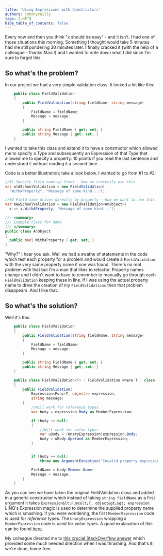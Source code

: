 ```yaml
---
title: 'Using Expressions with Constructors'
authors: johnnyreilly
tags: [.NET]
hide_table_of_contents: false
---
```


Every now and then you think "x should be easy" - and it isn't. I had one of those situations this morning. Something I thought would take 5 minutes had me still pondering 30 minutes later. I finally cracked it (with the help of a colleague - thanks Marc!) and I wanted to note down what I did since I'm sure to forget this.

## So what's the problem?

In our project we had a very simple validation class. It looked a bit like this:

```cs
    public class FieldValidation
    {
        public FieldValidation(string fieldName, string message)
        {
            FieldName = fieldName;
            Message = message;
        }

        public string FieldName { get; set; }
        public string Message { get; set; }
    }
```

I wanted to take this class and extend it to have a constructor which allowed me to specify a Type and subsequently an Expression of that Type that allowed me to specify a property. 10 points if you read the last sentence and understood it without reading it a second time.

Code is a better illustration; take a look below. I wanted to go from #1 to #2:

```cs
//#1 Specify field name up front - how we currently use this
var oldSchoolValidation = new FieldValidation(
  "WithAProperty", "Message of some kind...");

//#2 Field name driven directly by property - how we want to use this
var newSchoolValidation = new FieldValidation<AnObject>(
  x => x.WithAProperty, "Message of some kind...");

/// <summary>
/// Example class for demo
/// </summary>
public class AnObject
{
  public bool WithAProperty { get; set; }
}
```

"Why?" I hear you ask. Well we had a swathe of statements in the code which test each property for a problem and would create a `FieldValidation` with the very same property name if one was found. There's no real problem with that but I'm a man that likes to refactor. Property names change and I didn't want to have to remember to manually go through each `FieldValidation` keeping these in line. If I was using the actual property name to drive the creation of my `FieldValidations` then that problem disappears. And I like that.

## So what's the solution?

Well it's this:

```cs
    public class FieldValidation
    {
        public FieldValidation(string fieldName, string message)
        {
            FieldName = fieldName;
            Message = message;
        }

        public string FieldName { get; set; }
        public string Message { get; set; }
    }

    public class FieldValidation<T> : FieldValidation where T : class
    {
        public FieldValidation(
            Expression<Func<T, object>> expression,
            string message)
        {
            //Will work for reference types
            var body = expression.Body as MemberExpression;

            if (body == null)
            {
                //Will work for value types
                var uBody = (UnaryExpression)expression.Body;
                body = uBody.Operand as MemberExpression;
            }


            if (body == null)
                throw new ArgumentException("Invalid property expression");

            FieldName = body.Member.Name;
            Message = message;
        }
    }
```

As you can see we have taken the original FieldValidation class and added in a generic constructor which instead of taking `string fieldName` as a first argument it takes `Expression&lt;Func&lt;T, object&gt;&gt; expression`. LINQ's Expression magic is used to determine the supplied property name which is smashing. If you were wondering, the first `MemberExpression` code is used for _reference_ types. The `UnaryExpression` wrapping a `MemberExpression` code is used for _value_ types. A good explanation of this can be found [here](http://stackoverflow.com/a/12975480/761388).

My colleague directed me to [this crucial StackOverflow answer](http://stackoverflow.com/a/2916344) which provided some much needed direction when I was thrashing. And that's it; we're done, home free.
